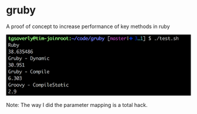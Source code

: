 # gruby
A proof of concept to increase performance of key methods in ruby
 
![alt text](https://raw.githubusercontent.com/tgsoverly/gruby/master/test.png)

Note:
The way I did the parameter mapping is a total hack.
